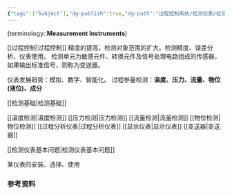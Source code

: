 ```yaml
---
{"tags":["Subject"],"dg-publish":true,"dg-path":"过程控制系统/检测仪表/检测仪表.md","dg-pinned":true,"permalink":"/过程控制系统/检测仪表/检测仪表/","pinned":true,"dgPassFrontmatter":true,"noteIcon":"","created":"2024-10-03T15:40:38.000+08:00","updated":"2025-04-13T21:55:35.023+08:00"}
---
```


(terminology::**Measurement Instruments**)

[[过程控制\|过程控制]]
精度的提高，检测对象范围的扩大。检测精度、误差分析、仪表使用。
检测单元为敏感元件、转换元件及信号处理电路组成的传感器，如果输出标准信号，则称为变送器。

仪表发展趋势：模拟、数字、智能化。
过程参量检测：**温度、压力、流量、物位 (液位)、成分**


[[检测基础\|检测基础]]

[[温度检测\|温度检测]]
[[压力检测\|压力检测]]
[[流量检测\|流量检测]]
[[物位检测\|物位检测]]
[[过程分析仪表\|过程分析仪表]]
[[显示仪表\|显示仪表]]
[[变送器\|变送器]]

[[检测仪表基本问题\|检测仪表基本问题]]



某仪表的安装、选择、使用
### 参考资料

